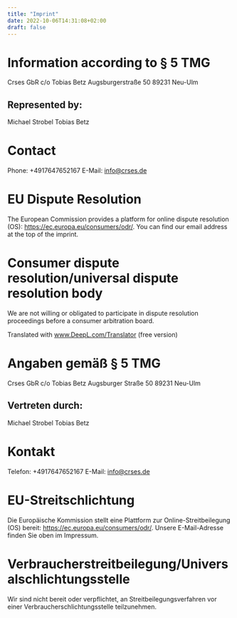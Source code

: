 ```yaml
---
title: "Imprint"
date: 2022-10-06T14:31:08+02:00
draft: false
---
```


# Information according to § 5 TMG

Crses GbR c/o Tobias Betz
Augsburgerstraße 50
89231 Neu-Ulm

## Represented by:

Michael Strobel
Tobias Betz

# Contact

Phone: +4917647652167
E-Mail: info@crses.de

# EU Dispute Resolution

The European Commission provides a platform for online dispute resolution (OS):
https://ec.europa.eu/consumers/odr/.
You can find our email address at the top of the imprint.

# Consumer dispute resolution/universal dispute resolution body

We are not willing or obligated to participate in dispute resolution proceedings before a
consumer arbitration board.

Translated with www.DeepL.com/Translator (free version)

# Angaben gemäß § 5 TMG

Crses GbR c/o Tobias Betz
Augsburger Straße 50
89231 Neu-Ulm

## Vertreten durch:

Michael Strobel
Tobias Betz

# Kontakt

Telefon: +4917647652167
E-Mail: info@crses.de

# EU-Streitschlichtung

Die Europäische Kommission stellt eine Plattform zur Online-Streitbeilegung (OS) bereit:
https://ec.europa.eu/consumers/odr/.
Unsere E-Mail-Adresse finden Sie oben im Impressum.

# Verbraucherstreitbeilegung/Universalschlichtungsstelle

Wir sind nicht bereit oder verpflichtet, an Streitbeilegungsverfahren vor einer
Verbraucherschlichtungsstelle teilzunehmen.
